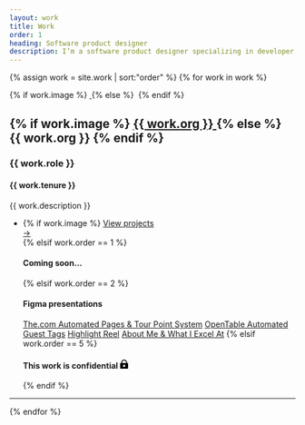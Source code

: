 ```yaml
---
layout: work
title: Work
order: 1
heading: Software product designer
description: I’m a software product designer specializing in developer tooling and design systems. I like asking questions, searching for answers, and learning how to building new things on the internet.
---
```


[comment]: <> (I’m a systems thinker who enjoys the process of solving complex problems with thoughtful software teams.)

{% assign work = site.work | sort:"order" %}
{% for work in work %}
<section class="c-work">
  <div class="c-work__image">
    {% if work.image %}
    <a class="c-work__link" href="{{ work.url | prepend: site.baseurl }}" aria-label="{{ work.org }}">
      <img class="c-work__image--thumbnail" src="..{{ work.logo }}" alt="">
    </a>
    {% else %}
    <img class="c-work__image--thumbnail" src="..{{ work.logo }}" alt="">
    {% endif %}
  </div>
  <div class="c-work__body c-text-format">
    <h2 class="c-work__m-strip">
      {% if work.image %}
      <a href="{{ work.url | prepend: site.baseurl }}" class="c-work__li--{{ work.title }} u-inline-block">
        {{ work.org }}
      </a>
      {% else %}
      {{ work.org }}
      {% endif %}
    </h2>
    <h3>{{ work.role }}</h3>
    <h4>{{ work.tenure }}</h4>
    <p class="c-work__description">{{ work.description }}</p>
    <ul class="c-work__project-list">
      <li class="c-work__project">
        {% if work.image %}
        <a href="{{ work.url | prepend: site.baseurl }}" class="c-work__li--{{ work.title }}">
          <span class="font-bold">View projects</span>
          <div class="c-work__arrow">&#8594;</div>
        </a>
        {% elsif work.order == 1 %}
        <h4>Coming soon&hellip;</h4>
        {% elsif work.order == 2 %}
          <h4 class="c-links__label">Figma presentations</h4>
          <a class="c-links" href="https://www.figma.com/proto/tzxAobW2TvgtcYDNG6ICYA/Case-Study%3A-The.com?page-id=0%3A1&node-id=1-343&viewport=25%2C418%2C0.02&scaling=contain&hide-ui=1" target="_blank">The.com Automated Pages & Tour Point System</a>
          <a class="c-links" href="https://www.figma.com/proto/KxmTImBaaMesaiDRCrNs3n/Case-Study%3A-OpenTable?page-id=0%3A1&node-id=39-4&viewport=417%2C429%2C0.03&scaling=contain&hide-ui=1" target="_blank">OpenTable Automated Guest Tags</a>
          <a class="c-links" href="https://www.figma.com/proto/twdjsLFGZlPvZJyruGWCHX/Highlight-Reel?page-id=0%3A1&node-id=1-3&viewport=25%2C410%2C0.04&scaling=contain&hide-ui=1" target="_blank">Highlight Reel</a>
          <a class="c-links" href="https://www.figma.com/proto/RzepSmMD9ZWxmAbz1MGy4X/About-Me-%26-What-I-Excel-At?page-id=0%3A1&node-id=1-2&viewport=25%2C242%2C0.07&scaling=contain&hide-ui=1" target="_blank">About Me & What I Excel At</a>
        {% elsif work.order == 5 %}
        <h4>This work is confidential <svg class="c-icon c-icon--lock" width="16" height="16" viewBox="0 0 16 16" fill="none" xmlns="http://www.w3.org/2000/svg"><path class="c-icon__fill" fill-rule="evenodd" clip-rule="evenodd" d="M8 0C5.23858 0 3 2.23858 3 5V6H2C1.44772 6 1 6.44772 1 7V15C1 15.5523 1.44772 16 2 16H14C14.5523 16 15 15.5523 15 15V7C15 6.44771 14.5523 6 14 6H13V5C13 2.23858 10.7614 0 8 0ZM11.5 6V5C11.5 3.067 9.933 1.5 8 1.5C6.067 1.5 4.5 3.067 4.5 5V6H11.5ZM10 11C10 12.1046 9.10457 13 8 13C6.89543 13 6 12.1046 6 11C6 9.89543 6.89543 9 8 9C9.10457 9 10 9.89543 10 11Z" fill="black"/></svg></h4>
        {% endif %}
      </li>
    </ul>
  </div>
</section>
<hr class="project-hr">
{% endfor %}
